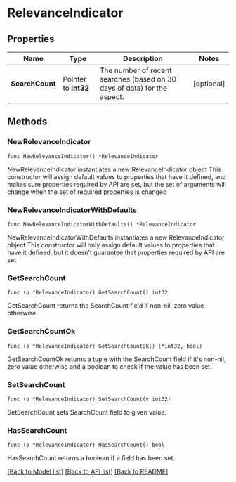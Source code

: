 # RelevanceIndicator

## Properties

Name | Type | Description | Notes
------------ | ------------- | ------------- | -------------
**SearchCount** | Pointer to **int32** | The number of recent searches (based on 30 days of data) for the aspect. | [optional] 

## Methods

### NewRelevanceIndicator

`func NewRelevanceIndicator() *RelevanceIndicator`

NewRelevanceIndicator instantiates a new RelevanceIndicator object
This constructor will assign default values to properties that have it defined,
and makes sure properties required by API are set, but the set of arguments
will change when the set of required properties is changed

### NewRelevanceIndicatorWithDefaults

`func NewRelevanceIndicatorWithDefaults() *RelevanceIndicator`

NewRelevanceIndicatorWithDefaults instantiates a new RelevanceIndicator object
This constructor will only assign default values to properties that have it defined,
but it doesn't guarantee that properties required by API are set

### GetSearchCount

`func (o *RelevanceIndicator) GetSearchCount() int32`

GetSearchCount returns the SearchCount field if non-nil, zero value otherwise.

### GetSearchCountOk

`func (o *RelevanceIndicator) GetSearchCountOk() (*int32, bool)`

GetSearchCountOk returns a tuple with the SearchCount field if it's non-nil, zero value otherwise
and a boolean to check if the value has been set.

### SetSearchCount

`func (o *RelevanceIndicator) SetSearchCount(v int32)`

SetSearchCount sets SearchCount field to given value.

### HasSearchCount

`func (o *RelevanceIndicator) HasSearchCount() bool`

HasSearchCount returns a boolean if a field has been set.


[[Back to Model list]](../README.md#documentation-for-models) [[Back to API list]](../README.md#documentation-for-api-endpoints) [[Back to README]](../README.md)


